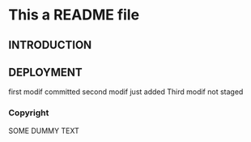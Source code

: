 # This a README file
## INTRODUCTION
## DEPLOYMENT
first modif committed
second modif just added
Third modif not staged
### Copyright
SOME DUMMY TEXT

